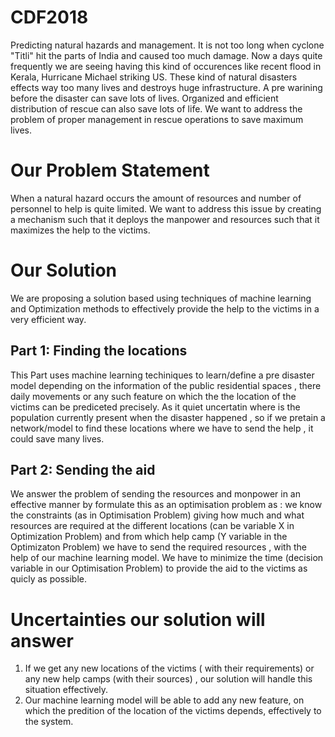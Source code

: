# CDF2018
Predicting natural hazards and management.
It is not too long when cyclone "Titli" hit the parts of India and caused too much damage. Now a days quite frequently we are seeing
having this kind of occurences like recent flood in Kerala, Hurricane Michael striking US. These kind of natural disasters effects way too
many lives and destroys huge infrastructure. A pre warining before the disaster can save lots of lives. Organized and efficient 
distribution of rescue can also save lots of life. We want to address the problem of proper management in rescue operations to save maximum lives. 

# Our Problem Statement
When a natural hazard occurs the amount of resources and number of personnel to help is quite limited. We want to address this issue 
by creating a mechanism such that it deploys the manpower and resources such that it maximizes the help to the victims. 

# Our Solution
We are proposing a solution based using techniques of machine learning and Optimization methods to effectively provide the help to the victims
in a very efficient way.

## Part 1: Finding the locations 
This Part uses machine learning techiniques to learn/define a pre disaster model depending on the information of the public residential spaces
, there daily movements or any such feature on which the the location of the victims can be prediceted precisely. As it quiet uncertatin where is the population currently 
present when the disaster happened , so if we pretain a network/model to find these locations where we have to send the help , it could save 
many lives.

## Part 2: Sending the aid
We answer the problem of sending the resources and monpower in an effective manner by formulate this as an optimisation problem as : 
we know the constraints (as in Optimisation Problem) giving how much and what resources are required at the different locations 
(can be variable X in Optimization Problem) and from which help camp (Y variable in the Optimizaton Problem) we have to send the required 
resources , with the help of our machine learning model. We have to minimize the time (decision variable in our Optimisation Problem) to 
provide the aid to the victims as quicly as possible.

# Uncertainties our solution will answer
1. If we get any new locations of the victims ( with their requirements) or any new help camps (with their sources) , our solution will handle this
situation effectively.
2. Our machine learning model will be able to add any new feature, on which the predition of the location of the victims depends, effectively to 
the system.
